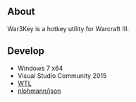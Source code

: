 ## About
War3Key is a hotkey utility for Warcraft III.

## Develop
- Windows 7 x64
- Visual Studio Community 2015
- [WTL](http://wtl.sourceforge.net/)
- [nlohmann/json](https://github.com/nlohmann/json)

